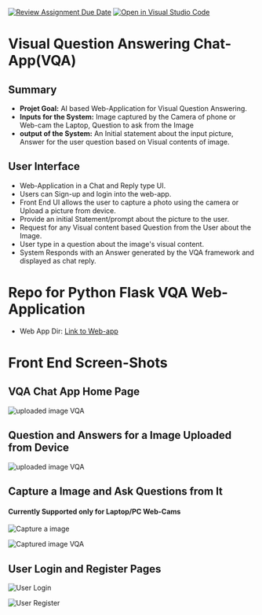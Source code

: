 [![Review Assignment Due Date](https://classroom.github.com/assets/deadline-readme-button-24ddc0f5d75046c5622901739e7c5dd533143b0c8e959d652212380cedb1ea36.svg)](https://classroom.github.com/a/OY89YSx0)
[![Open in Visual Studio Code](https://classroom.github.com/assets/open-in-vscode-718a45dd9cf7e7f842a935f5ebbe5719a5e09af4491e668f4dbf3b35d5cca122.svg)](https://classroom.github.com/online_ide?assignment_repo_id=11767316&assignment_repo_type=AssignmentRepo)


# Visual Question Answering Chat-App(VQA)

## Summary

* **Projet Goal:** AI based Web-Application for Visual Question Answering.
* **Inputs for the System:** Image captured by the Camera of phone or Web-cam the Laptop, Question to ask from the Image
* **output of the System:** An Initial statement about the input picture, Answer for the user question based on Visual contents of image.

## User Interface

* Web-Application in a Chat and Reply type UI.
* Users can Sign-up and login into the web-app.
* Front End UI allows the user to capture a photo using the camera or Upload a picture from device.
* Provide an initial Statement/prompt about the picture to the user.
* Request for any Visual content based Question from the User about the Image.
* User type in a question about the image's visual content. 
* System Responds with an Answer generated by the VQA framework and displayed as chat reply.

# Repo for Python Flask VQA Web-Application
* Web App Dir: [Link to Web-app](./WebApp)

# Front End Screen-Shots

## VQA Chat App Home Page
![uploaded image VQA](./assets/homepage.png)

## Question and Answers for a Image Uploaded from Device
![uploaded image VQA](./assets/upload_img.png)

## Capture a Image and Ask Questions from It
#### Currently Supported only for Laptop/PC Web-Cams
![Capture a image ](./assets/camera_modal.png)

![Captured image VQA](./assets/camera_img.png)

## User Login and Register Pages
![User Login](./assets/login_page.png)

![User Register](./assets/register_page.png)